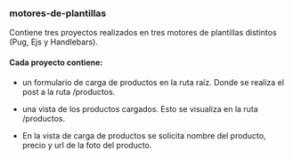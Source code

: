 ### motores-de-plantillas
Contiene tres proyectos realizados en tres motores de plantillas distintos (Pug, Ejs y Handlebars).

#### Cada proyecto contiene:
* un formulario de carga de productos en la ruta raíz. Donde se realiza el post a la ruta /productos.
* una vista de los productos cargados. Esto se visualiza en la ruta /productos.

* En la vista de carga de productos se solicita nombre del producto, precio y url de la foto del producto.
